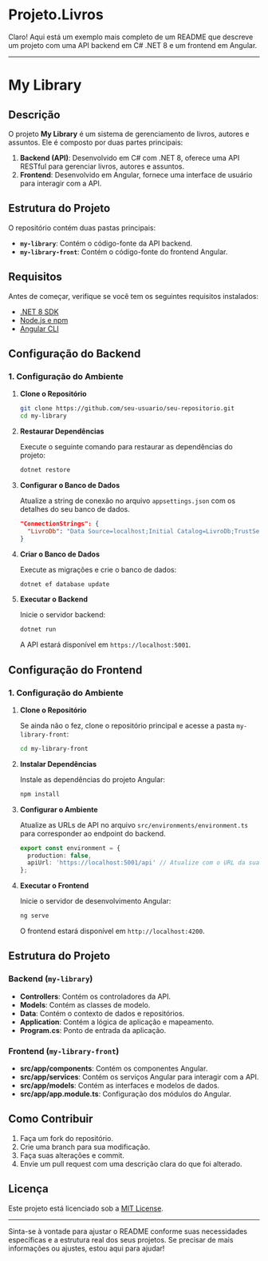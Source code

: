 # Projeto.Livros
Claro! Aqui está um exemplo mais completo de um README que descreve um projeto com uma API backend em C# .NET 8 e um frontend em Angular.

---

# My Library

## Descrição

O projeto **My Library** é um sistema de gerenciamento de livros, autores e assuntos. Ele é composto por duas partes principais:

1. **Backend (API)**: Desenvolvido em C# com .NET 8, oferece uma API RESTful para gerenciar livros, autores e assuntos.
2. **Frontend**: Desenvolvido em Angular, fornece uma interface de usuário para interagir com a API.

## Estrutura do Projeto

O repositório contém duas pastas principais:

- **`my-library`**: Contém o código-fonte da API backend.
- **`my-library-front`**: Contém o código-fonte do frontend Angular.

## Requisitos

Antes de começar, verifique se você tem os seguintes requisitos instalados:

- [.NET 8 SDK](https://dotnet.microsoft.com/download)
- [Node.js e npm](https://nodejs.org/)
- [Angular CLI](https://angular.io/cli)

## Configuração do Backend

### 1. Configuração do Ambiente

1. **Clone o Repositório**

   ```sh
   git clone https://github.com/seu-usuario/seu-repositorio.git
   cd my-library
   ```

2. **Restaurar Dependências**

   Execute o seguinte comando para restaurar as dependências do projeto:

   ```sh
   dotnet restore
   ```

3. **Configurar o Banco de Dados**

   Atualize a string de conexão no arquivo `appsettings.json` com os detalhes do seu banco de dados.

   ```json
   "ConnectionStrings": {
     "LivroDb": "Data Source=localhost;Initial Catalog=LivroDb;TrustServerCertificate=True;Persist Security Info=True;User ID=sa;Password=yourpassword"
   }
   ```

4. **Criar o Banco de Dados**

   Execute as migrações e crie o banco de dados:

   ```sh
   dotnet ef database update
   ```

5. **Executar o Backend**

   Inicie o servidor backend:

   ```sh
   dotnet run
   ```

   A API estará disponível em `https://localhost:5001`.

## Configuração do Frontend

### 1. Configuração do Ambiente

1. **Clone o Repositório**

   Se ainda não o fez, clone o repositório principal e acesse a pasta `my-library-front`:

   ```sh
   cd my-library-front
   ```

2. **Instalar Dependências**

   Instale as dependências do projeto Angular:

   ```sh
   npm install
   ```

3. **Configurar o Ambiente**

   Atualize as URLs de API no arquivo `src/environments/environment.ts` para corresponder ao endpoint do backend.

   ```typescript
   export const environment = {
     production: false,
     apiUrl: 'https://localhost:5001/api' // Atualize com o URL da sua API
   };
   ```

4. **Executar o Frontend**

   Inicie o servidor de desenvolvimento Angular:

   ```sh
   ng serve
   ```

   O frontend estará disponível em `http://localhost:4200`.

## Estrutura do Projeto

### Backend (`my-library`)

- **Controllers**: Contém os controladores da API.
- **Models**: Contém as classes de modelo.
- **Data**: Contém o contexto de dados e repositórios.
- **Application**: Contém a lógica de aplicação e mapeamento.
- **Program.cs**: Ponto de entrada da aplicação.

### Frontend (`my-library-front`)

- **src/app/components**: Contém os componentes Angular.
- **src/app/services**: Contém os serviços Angular para interagir com a API.
- **src/app/models**: Contém as interfaces e modelos de dados.
- **src/app/app.module.ts**: Configuração dos módulos do Angular.

## Como Contribuir

1. Faça um fork do repositório.
2. Crie uma branch para sua modificação.
3. Faça suas alterações e commit.
4. Envie um pull request com uma descrição clara do que foi alterado.

## Licença

Este projeto está licenciado sob a [MIT License](LICENSE).

---

Sinta-se à vontade para ajustar o README conforme suas necessidades específicas e a estrutura real dos seus projetos. Se precisar de mais informações ou ajustes, estou aqui para ajudar!